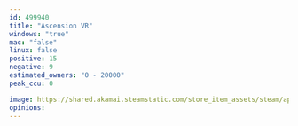 ```yaml
---
id: 499940
title: "Ascension VR"
windows: "true"
mac: "false"
linux: false
positive: 15
negative: 9
estimated_owners: "0 - 20000"
peak_ccu: 0

image: https://shared.akamai.steamstatic.com/store_item_assets/steam/apps/499940/header.jpg?t=1481042606
opinions:
---
```

